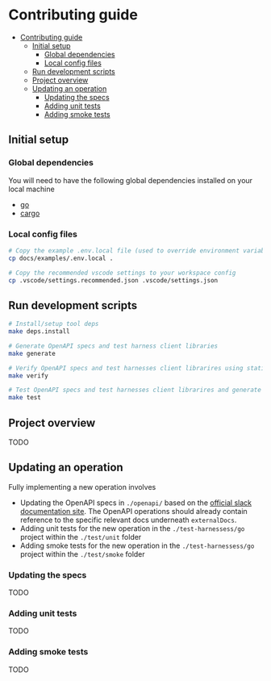 # Contributing guide

- [Contributing guide](#contributing-guide)
  - [Initial setup](#initial-setup)
    - [Global dependencies](#global-dependencies)
    - [Local config files](#local-config-files)
  - [Run development scripts](#run-development-scripts)
  - [Project overview](#project-overview)
  - [Updating an operation](#updating-an-operation)
    - [Updating the specs](#updating-the-specs)
    - [Adding unit tests](#adding-unit-tests)
    - [Adding smoke tests](#adding-smoke-tests)

## Initial setup

### Global dependencies

You will need to have the following global dependencies installed on your local machine

- [go](https://go.dev/doc/install)
- [cargo](https://doc.rust-lang.org/cargo/getting-started/installation.html)

### Local config files

```sh
# Copy the example .env.local file (used to override environment variables for local development)
cp docs/examples/.env.local .

# Copy the recommended vscode settings to your workspace config
cp .vscode/settings.recommended.json .vscode/settings.json
```

## Run development scripts

```sh
# Install/setup tool deps
make deps.install

# Generate OpenAPI specs and test harness client libraries
make generate

# Verify OpenAPI specs and test harnesses client librarires using static analysis tools
make verify

# Test OpenAPI specs and test harnesses client librarires and generate reports
make test
```

## Project overview

TODO

## Updating an operation

Fully implementing a new operation involves

- Updating the OpenAPI specs in `./openapi/` based on the [official slack documentation site](https://api.slack.com/methods). The OpenAPI operations should already contain reference to the specific relevant docs underneath `externalDocs`.
- Adding unit tests for the new operation in the `./test-harnessess/go` project within the `./test/unit` folder
- Adding smoke tests for the new operation in the `./test-harnessess/go` project within the `./test/smoke` folder

### Updating the specs

TODO

### Adding unit tests

TODO

### Adding smoke tests

TODO
